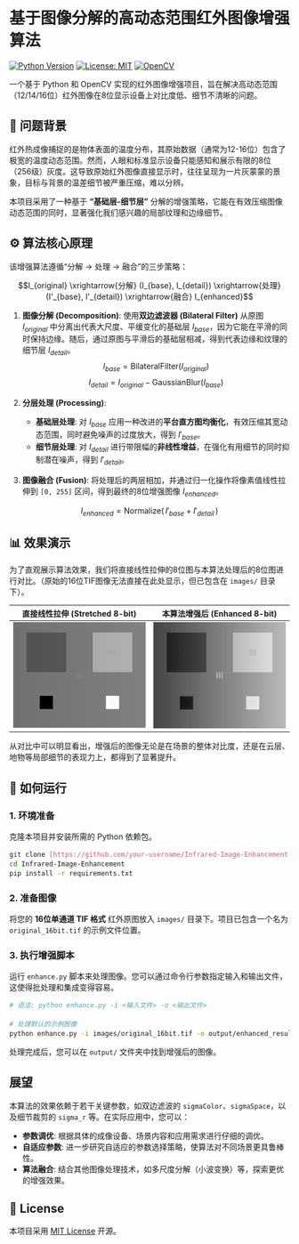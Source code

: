 # 基于图像分解的高动态范围红外图像增强算法

[![Python Version](https://img.shields.io/badge/Python-3.8%2B-blue.svg)](https://www.python.org/downloads/)
[![License: MIT](https://img.shields.io/badge/License-MIT-yellow.svg)](https://opensource.org/licenses/MIT)
[![OpenCV](https://img.shields.io/badge/OpenCV-4.x-green.svg)](https://opencv.org/)

一个基于 Python 和 OpenCV 实现的红外图像增强项目，旨在解决高动态范围（12/14/16位）红外图像在8位显示设备上对比度低、细节不清晰的问题。

## 📖 问题背景

红外热成像捕捉的是物体表面的温度分布，其原始数据（通常为12-16位）包含了极宽的温度动态范围。然而，人眼和标准显示设备只能感知和展示有限的8位（256级）灰度。这导致原始红外图像直接显示时，往往呈现为一片灰蒙蒙的景象，目标与背景的温差细节被严重压缩，难以分辨。

本项目采用了一种基于 **“基础层-细节层”** 分解的增强策略，它能在有效压缩图像动态范围的同时，显著强化我们感兴趣的局部纹理和边缘细节。

## ⚙️ 算法核心原理

该增强算法遵循“分解 → 处理 → 融合”的三步策略：

```math
I_{original} \xrightarrow{分解} (I_{base}, I_{detail}) \xrightarrow{处理} (I'_{base}, I'_{detail}) \xrightarrow{融合} I_{enhanced}
```

1.  **图像分解 (Decomposition)**: 使用**双边滤波器 (Bilateral Filter)** 从原图 $I_{original}$ 中分离出代表大尺度、平缓变化的基础层 $I_{base}$，因为它能在平滑的同时保持边缘。随后，通过原图与平滑后的基础层相减，得到代表边缘和纹理的细节层 $I_{detail}$。
    $$I_{base} = \text{BilateralFilter}(I_{original})$$
    $$I_{detail} = I_{original} - \text{GaussianBlur}(I_{base})$$

2.  **分层处理 (Processing)**:
    * **基础层处理**: 对 $I_{base}$ 应用一种改进的**平台直方图均衡化**，有效压缩其宽动态范围，同时避免噪声的过度放大，得到 $I'_{base}$。
    * **细节层处理**: 对 $I_{detail}$ 进行带限幅的**非线性增益**，在强化有用细节的同时抑制潜在噪声，得到 $I'_{detail}$。

3.  **图像融合 (Fusion)**: 将处理后的两层相加，并通过归一化操作将像素值线性拉伸到 `[0, 255]` 区间，得到最终的8位增强图像 $I_{enhanced}$。
```math
I_{enhanced} = \text{Normalize}(\,I'_{base} + I'_{detail}\,)
```

## 📊 效果演示

为了直观展示算法效果，我们将直接线性拉伸的8位图与本算法处理后的8位图进行对比。（原始的16位TIF图像无法直接在此处显示，但已包含在 `images/` 目录下）。

| 直接线性拉伸 (Stretched 8-bit) | 本算法增强后 (Enhanced 8-bit) |
| :---------------------------------: | :----------------------------------: |
|  ![直接拉伸图](images/stretched_8bit.png)   | ![算法增强图](images/enhanced_8bit.png)  |

从对比中可以明显看出，增强后的图像无论是在场景的整体对比度，还是在云层、地物等局部细节的表现力上，都得到了显著提升。

## 🚀 如何运行

### 1. 环境准备

克隆本项目并安装所需的 Python 依赖包。

```bash
git clone [https://github.com/your-username/Infrared-Image-Enhancement.git](https://github.com/your-username/Infrared-Image-Enhancement.git)
cd Infrared-Image-Enhancement
pip install -r requirements.txt
```

### 2. 准备图像

将您的 **16位单通道 TIF 格式** 红外原图放入 `images/` 目录下。项目已包含一个名为 `original_16bit.tif` 的示例文件位置。

### 3. 执行增强脚本

运行 `enhance.py` 脚本来处理图像。您可以通过命令行参数指定输入和输出文件，这使得批处理和集成变得容易。

```bash
# 语法: python enhance.py -i <输入文件> -o <输出文件>

# 处理默认的示例图像
python enhance.py -i images/original_16bit.tif -o output/enhanced_result.png
```

处理完成后，您可以在 `output/` 文件夹中找到增强后的图像。

## 展望

本算法的效果依赖于若干关键参数，如双边滤波的 `sigmaColor`、`sigmaSpace`，以及细节裁剪的 `sigma_r` 等。在实际应用中，您可以：
* **参数调优**: 根据具体的成像设备、场景内容和应用需求进行仔细的调优。
* **自适应参数**: 进一步研究自适应的参数选择策略，使算法对不同场景更具鲁棒性。
* **算法融合**: 结合其他图像处理技术，如多尺度分解（小波变换）等，探索更优的增强效果。

## 📄 License

本项目采用 [MIT License](LICENSE) 开源。
